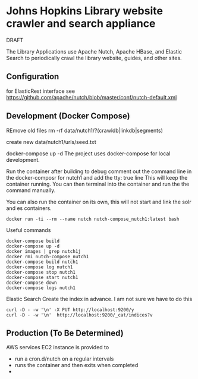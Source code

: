 # Johns Hopkins Library website crawler and search appliance

DRAFT 

The Library Applications use Apache Nutch, Apache HBase, and Elastic Search to periodically crawl the library website, guides, and other sites. 

## Configuration

for ElasticRest interface see 
https://github.com/apache/nutch/blob/master/conf/nutch-default.xml

## Development (Docker Compose)

REmove old files
rm -rf  data/nutch1/?(crawldb|linkdb|segments)

create new data/nutch1/urls/seed.txt

docker-compose up -d
The project uses docker-compose for local development.

Run the container after building to debug
comment out the command line in the docker-composr for nutch1 and add the tty: true line
This will keep the container running. You can then terminal into the container and run the 
the command manually. 

You can also run the container on its own, this will not start and link the solr and es containers.
```
docker run -ti --rm --name nutch nutch-compose_nutch1:latest bash
```

Useful commands
```
docker-compose build
docker-compose up -d 
docker images | grep nutch1j
docker rmi nutch-compose_nutch1
docker-compose build nutch1
docker-compose log nutch1
docker-compose stop nutch1
docker-compose start nutch1
docker-compose down
docker-compose logs nutch1
```
Elastic Search
Create the index in advance. I am not sure we have to do this
```
curl -D - -w '\n' -X PUT http://localhost:9200/y
curl -D - -w '\n'  http://localhost:9200/_cat/indices?v
```

## Production (To Be Determined)

AWS services EC2 instance is provided to 
- run a cron.d/nutch on a regular intervals
- runs the container and then exits when completed
-


